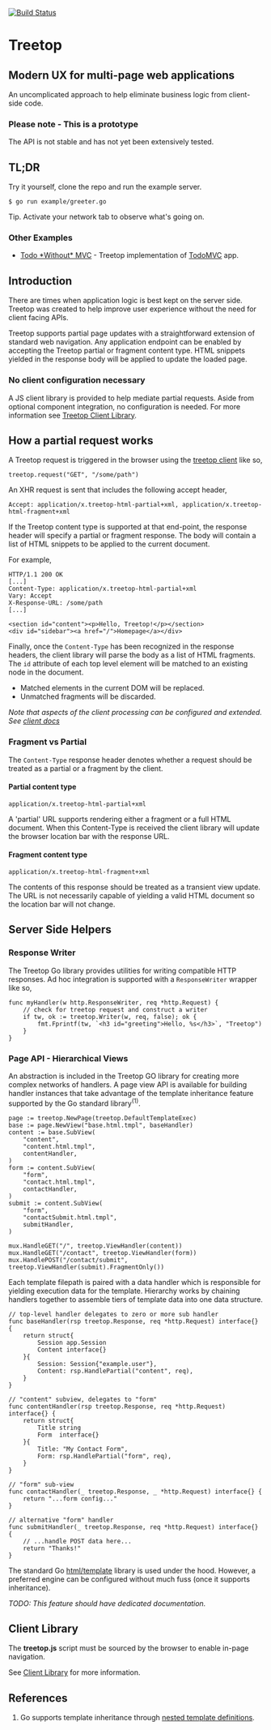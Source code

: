 [![Build Status](https://travis-ci.org/rur/treetop.svg?branch=master)](https://travis-ci.org/rur/treetop)

# Treetop

## Modern UX for multi-page web applications

An uncomplicated approach to help eliminate business logic from client-side code.

### Please note - This is a prototype

The API is not stable and has not yet been extensively tested.

## TL;DR

Try it yourself, clone the repo and run the example server.

    $ go run example/greeter.go

Tip. Activate your network tab to observe what's going on.

### Other Examples

- [Todo \*Without\* MVC](https://github.com/rur/todowithoutmvc) - Treetop implementation of [TodoMVC](http://todomvc.com) app.

## Introduction

There are times when application logic is best kept on the server side. Treetop was created to help improve user experience without the need for client facing APIs.

Treetop supports partial page updates with a straightforward extension of standard web navigation. Any application endpoint can be enabled by accepting the Treetop partial or fragment content type. HTML snippets yielded in the response body will be applied to update the loaded page.


### No client configuration necessary

A JS client library is provided to help mediate partial requests. Aside from optional component integration, no configuration is needed. For more information see [Treetop Client Library](https://github.com/rur/treetop-client).


## How a partial request works

A Treetop request is triggered in the browser using the [treetop client](https://github.com/rur/treetop-client) like so,

    treetop.request("GET", "/some/path")

An XHR request is sent that includes the following accept header,

    Accept: application/x.treetop-html-partial+xml, application/x.treetop-html-fragment+xml

If the Treetop content type is supported at that end-point, the response header will specify a partial or fragment response. The body will contain a list of HTML snippets to be applied to the current document.

For example,

    HTTP/1.1 200 OK
    [...]
    Content-Type: application/x.treetop-html-partial+xml
    Vary: Accept
    X-Response-URL: /some/path
    [...]

    <section id="content"><p>Hello, Treetop!</p></section>
    <div id="sidebar"><a href="/">Homepage</a></div>

Finally, once the `Content-Type` has been recognized in the response headers, the client library will parse the body as a list of HTML fragments. The `id` attribute of each top level element will be matched to an existing node in the document.

* Matched elements in the current DOM will be replaced.
* Unmatched fragments will be discarded.

_Note that aspects of the client processing can be configured and extended. See [client docs](https://github.com/rur/treetop-client)_


### Fragment vs Partial

The `Content-Type` response header denotes whether a request should be treated as a partial or a fragment by the client.

#### Partial content type

    application/x.treetop-html-partial+xml

A 'partial' URL supports rendering either a fragment or a full HTML document. When this Content-Type is received the client library will update the browser location bar with the response URL.

#### Fragment content type

    application/x.treetop-html-fragment+xml

The contents of this response should be treated as a transient view update. The URL is not necessarily capable of yielding a valid HTML document so the location bar will not change.

## Server Side Helpers

### Response Writer

The Treetop Go library provides utilities for writing compatible HTTP responses. Ad hoc integration is supported with a `ResponseWriter` wrapper like so,

    func myHandler(w http.ResponseWriter, req *http.Request) {
        // check for treetop request and construct a writer
        if tw, ok := treetop.Writer(w, req, false); ok {
            fmt.Fprintf(tw, `<h3 id="greeting">Hello, %s</h3>`, "Treetop")
        }
    }

### Page API - Hierarchical Views

An abstraction is included in the Treetop GO library for creating more complex networks of handlers. A page view API is available for building handler instances that take advantage of the template inheritance feature supported by the Go standard library<sup>(1)</sup>.

    page := treetop.NewPage(treetop.DefaultTemplateExec)
    base := page.NewView("base.html.tmpl", baseHandler)
    content := base.SubView(
        "content",
        "content.html.tmpl",
        contentHandler,
    )
    form := content.SubView(
        "form",
        "contact.html.tmpl",
        contactHandler,
    )
    submit := content.SubView(
        "form",
        "contactSubmit.html.tmpl",
        submitHandler,
    )

    mux.HandleGET("/", treetop.ViewHandler(content))
    mux.HandleGET("/contact", treetop.ViewHandler(form))
    mux.HandlePOST("/contact/submit", treetop.ViewHandler(submit).FragmentOnly())

Each template filepath is paired with a data handler which is responsible for yielding execution data for the template. Hierarchy works by chaining handlers together to assemble tiers of template data into one data structure.

    // top-level handler delegates to zero or more sub handler
    func baseHandler(rsp treetop.Response, req *http.Request) interface{} {
        return struct{
            Session app.Session
            Content interface{}
        }{
            Session: Session{"example.user"},
            Content: rsp.HandlePartial("content", req),
        }
    }

    // "content" subview, delegates to "form"
    func contentHandler(rsp treetop.Response, req *http.Request) interface{} {
        return struct{
            Title string
            Form  interface{}
        }{
            Title: "My Contact Form",
            Form: rsp.HandlePartial("form", req),
        }
    }

    // "form" sub-view
    func contactHandler(_ treetop.Response, _ *http.Request) interface{} {
        return "...form config..."
    }

    // alternative "form" handler
    func submitHandler(_ treetop.Response, req *http.Request) interface{} {
        // ...handle POST data here...
        return "Thanks!"
    }


The standard Go [html/template](https://golang.org/pkg/html/template/) library is used under the hood. However, a preferred engine can be configured without much fuss (once it supports inheritance).

_TODO: This feature should have dedicated documentation._

## Client Library

The __treetop.js__ script must be sourced by the browser to enable in-page navigation.

See [Client Library](https://github.com/rur/treetop-client) for more information.


## References
1. Go supports template inheritance through [nested template definitions](https://tip.golang.org/pkg/text/template/#hdr-Nested_template_definitions).
